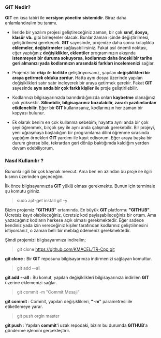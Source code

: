 ### GIT Nedir?
**GIT** en kısa tabiri ile **versiyon yönetim sistemidir**. Biraz daha anlamlandıralım bu tanımı.

* İleride bir yazılım projesi geliştireceğiniz zaman, bir çok **sınıf, dosya, klasör vb.** gibi birleşenler olacak. Bunlar zaman içinde değiştirilmesi, geliştirilmesi gerekecek. **GIT** sayesinde, projenize daha sonra kolaylıkla **eklemeler, değiştirmeler** sağlayabilirsiniz. Fakat asıl önemli noktası, eğer yaptığınız **değişiklikler, eklentiler** programınızın akışında **istenmeyen bir duruma sokuyorsa**, **kodlarınızı daha önceki bir tarihe geri almanızı yada kodlarınızın arasındaki farkları incelemenizi** sağlar.

* Projenizi bir **ekip** ile **birlikte** geliştiriyorsanız, yapılan **değişiklikleri bir araya getirmek olduka zordur**. Hatta aynı dosya üzerinde yapılan değişiklikleri satır satır incleyerek bir araya getirmek gerekir. Fakat **GIT** sayesinde **aynı anda bir çok farklı kişiler** ile proje geliştirilebilir.  

* Kodlarınızı bilgisayarınızda barındırdığınızda onları **kaybetme** olanağınız çok yüksektir. **Silinebilir, bilgisayarınız bozulabilir, zararlı yazılımlardan etkilenebilir.** Eğer bir **GIT** kullanırsanız, kodlarınızın her zaman bir kopyası bulunur.

* Ek olarak benim en çok kullanma sebebim; hayatta aynı anda bir çok şeyi öğrenmek, birçok şey ile aynı anda çalışmak gerekebilir. Bir projeyi, yeni uğraşmaya başladığım bir programlama dilini öğrenme sırasında yaptığım örnekleri **GIT** yardımı ile kayıt ediyorum. Eğer araya başka bir durum girerse bile, tekrardan geri dönüp baktığımda kaldığım yerden devam edebiliyorum.  

### Nasıl Kullanılır ?
Bununla ilgili bir çok kaynak mevcut. Ama ben en azından bu proje ile ilgili kısmın üzerinden geçeceğim.

İlk önce bilgisayarınızda **GIT** yüklü olması gerekmekte. Bunun için terminale şu komutu giriniz.

 > sudo apt-get install git -y

 Bizim projemiz **"GITHUB"** ortamında. En büyük **GIT** platformu **"GITHUB"**. Ücretsiz kayıt olabileceğiniz, ücretsiz kod paylaşabileceğiniz bir ortam. Ama yazacağınız kodların herkese açık olması gerekmektedir. Eğer sadece kendiniz yada izin vereceğiniz kişiler tarafından kodlarınız geliştiilmesini istiyorsanız, o zaman belli bir meblağ ödemeniz gerekmektedir.

 Şimdi projemizi bilgisayarımıza indirelim;

  > git clone https://github.com/KMACEL/TR-Cpp.git

  **git clone** : Bir **GIT** reposunu bilgisayarınıza indirmenizi sağlayan komuttur.

  > git add --all

   **git add --all** : Bu komut, yapılan değişiklikleri bilgisayarınıza indirilen **GIT** üzerine eklemenizi sağlar.

   > git commit -m "Commit Mesaji"

   **git commit** : Commit, yapılan değişiklikleri, **"-m"** parametresi ile etiketlemeye yarar.

   > git push orgin master

   **git push** : Yapılan **commit**'i uzak repodaki, bizim bu durumda **GITHUB**'a gönderme işlemini gerçekleştirir.
